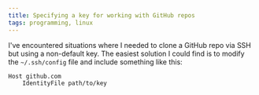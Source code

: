 ```yaml
---
title: Specifying a key for working with GitHub repos
tags: programming, linux
---
```


I've encountered situations where I needed to clone a GitHub repo via SSH but using a non-default key. The easiest solution I could find is to modify the `~/.ssh/config` file and include something like this:

```
Host github.com
	IdentityFile path/to/key
```
